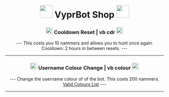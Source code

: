 <h1 align="center"><img src="https://emojipedia-us.s3.dualstack.us-west-1.amazonaws.com/thumbs/120/facebook/304/convenience-store_1f3ea.png" width="40" height="40"> VyprBot Shop <img src="https://emojipedia-us.s3.dualstack.us-west-1.amazonaws.com/thumbs/120/whatsapp/314/shopping-bags_1f6cd-fe0f.png" width="40" height="40"> </h1>

<h3 align="center"><img src="https://emojipedia-us.s3.amazonaws.com/source/skype/289/repeat-button_1f501.png" width="22" height="22"> Cooldown Reset | vb cdr <img src="https://emojipedia-us.s3.amazonaws.com/source/skype/289/repeat-button_1f501.png" width="22" height="22"></h3>

<p align="center">--- This costs you 10 nammers and allows you to hunt once again. Cooldown: 2 hours in between resets. ---</p>

---

<h3 align="center"> <img src="https://emojipedia-us.s3.dualstack.us-west-1.amazonaws.com/thumbs/120/apple/285/artist-palette_1f3a8.png" width="22" height="22"> Username Colour Change | vb colour <img src="https://emojipedia-us.s3.dualstack.us-west-1.amazonaws.com/thumbs/120/google/313/paintbrush_1f58c-fe0f.png" width="22" height="22"></h3>

<p align="center">--- Change the username colour of of the bot. This costs 200 nammers. <a href="https://i.darkvypr.com/colours.png">Valid Colours List</a> ---</p> 

---
